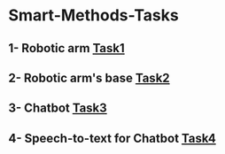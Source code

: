 # Smart-Methods-Tasks
## 1- Robotic arm [Task1](https://github.com/NoorAlsharif/Smart-Methods-Tasks/tree/Task-1)
## 2- Robotic arm's base [Task2](https://github.com/NoorAlsharif/Smart-Methods-Tasks/tree/Task-2)
## 3- Chatbot [Task3](https://github.com/NoorAlsharif/Smart-Methods-Tasks/tree/Task-3)
## 4- Speech-to-text for Chatbot [Task4](https://github.com/NoorAlsharif/Smart-Methods-Tasks/tree/Task4)

